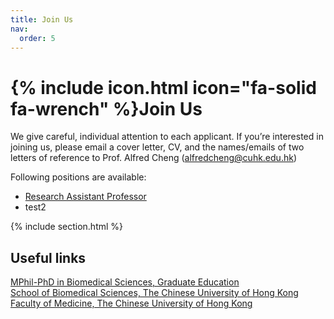 ```yaml
---
title: Join Us
nav:
  order: 5
---
```


# {% include icon.html icon="fa-solid fa-wrench" %}Join Us

We give careful, individual attention to each applicant. If you’re interested in joining us, please email a cover letter, CV, and the names/emails of two letters of reference to Prof. Alfred Cheng (alfredcheng@cuhk.edu.hk)


Following positions are available:
* [Research Assistant Professor](https://cuhk.taleo.net/careersection/cu_career_teach/jobdetail.ftl?job=220002GY&tz=GMT%2B08%3A00&tzname=Asia%2FHong_Kong)
* test2


{% include section.html %}

## Useful links
[MPhil-PhD in Biomedical Sciences, Graduate Education](https://www2.sbs.cuhk.edu.hk/en-gb/education/graduate-education)  
[School of Biomedical Sciences, The Chinese University of Hong Kong](https://www2.sbs.cuhk.edu.hk/en-gb/)  
[Faculty of Medicine, The Chinese University of Hong Kong](https://www.med.cuhk.edu.hk)